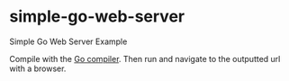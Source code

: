 # simple-go-web-server
Simple Go Web Server Example

Compile with the [Go compiler](https://golang.org/dl/). Then run and navigate to the outputted url with a browser.
